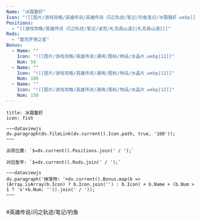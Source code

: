```yaml
---
Name: "冰霜鳌虾"
Icon: "![[图片/游戏攻略/英雄传说/英雄传说 闪之轨迹/笔记/钓鱼笔记/冰霜螯虾.webp]]"
Positions:
  - "[[游戏攻略/英雄传说 闪之轨迹/笔记/迷宫/札克森山道2|札克森山道2]]"
Rods:
  - "雷克罗德之星"
Bonus: 
  - Name: ""
    Icon: "![[图片/游戏攻略/英雄传说/通用/图标/物品/水晶片.webp|12]]"
    Num: 50
  - Name: ""
    Icon: "![[图片/游戏攻略/英雄传说/通用/图标/物品/水晶片.webp|12]]"
    Num: 100
  - Name: ""
    Icon: "![[图片/游戏攻略/英雄传说/通用/图标/物品/水晶片.webp|12]]"
    Num: 150
---
```

```ad-abstract
title: 冰霜鳌虾
icon: fish

~~~dataviewjs
dv.paragraph(dv.fileLink(dv.current().Icon.path, true, '100'));
~~~

出现位置: `$=dv.current().Positions.join(' / ');`

对应鱼竿: `$=dv.current().Rods.join(' / ');`

~~~dataviewjs
dv.paragraph('掉落物: '+dv.current().Bonus.map(b => (Array.isArray(b.Icon) ? b.Icon.join('') : b.Icon) + b.Name + (b.Num > 1 ? 'x'+b.Num: '')).join(' / '));
~~~


```

#英雄传说/闪之轨迹/笔记/钓鱼